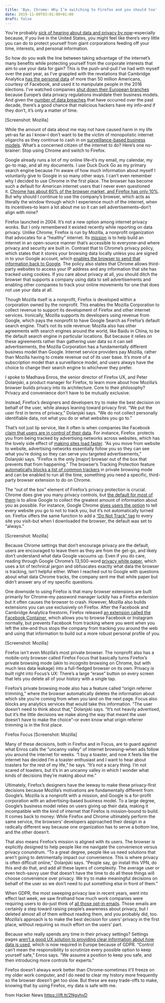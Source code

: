 ```yaml
---
title: 'Bye, Chrome: Why I’m switching to Firefox and you should too'
date: 2019-11-09T03:01:00+01:00
draft: false
---
```


You’re probably [sick of hearing about data and privacy by now](https://www.fastcodesign.com/3067094/our-apathy-toward-privacy-will-destroy-us-designers-can-help)–especially because, if you live in the United States, you might feel like there’s very little you can do to protect yourself from giant corporations feeding off your time, interests, and personal information.

So how do you walk the line between taking advantage of the internet’s many benefits while protecting yourself from the corporate interests that aim to use your data for gain? This is the push-and-pull I’ve had with myself over the past year, as I’ve grappled with the revelations that Cambridge Analytica [has the personal data](https://www.fastcodesign.com/90165245/the-4-design-changes-facebook-should-really-make) of more than 50 million Americans, courtesy of Facebook, and used it to manipulate people in the 2016 elections. I’ve watched companies [shut down their European branches](https://www.theguardian.com/technology/2018/may/24/sites-block-eu-users-before-gdpr-takes-effect) because Europe’s data privacy regulations invalidate their business models. And given the [number of data breaches](https://www.fastcodesign.com/3059293/security-vs-ux-how-to-reconcile-one-of-the-biggest-challenges-in-interface-design) that have occurred over the past decade, there’s a good chance that malicious hackers have my info–and if they don’t, it’s only a matter of time.

\[Screenshot: Mozilla\]

While the amount of data about me may not have caused harm in my life yet–as far as I know–I don’t want to be the victim of monopolistic internet oligarchs as they continue to cash in on [surveillance-based business models](https://www.fastcodesign.com/90165388/admit-it-you-dont-really-understand-facebook). What’s a concerned citizen of the internet to do? Here’s one no-brainer: Stop using Chrome and switch to Firefox.

Google already runs a lot of my online life–it’s my email, my calendar, my go-to map, and all my documents. I use Duck Duck Go as my primary search engine because I’m aware of how much information about myself I voluntarily give to Google in so many other ways. I can’t even remember why I decided to use Chrome in the first place. The browser has become such a default for American internet users that I never even questioned it. [Chrome has about 60% of the browser market, and Firefox has only 10%](https://en.wikipedia.org/wiki/Usage_share_of_web_browsers). But why should I continue to use the company’s browser, which acts as literally the window through which I experience much of the internet, when its incentives–to learn a lot about me so it can sell advertisements–don’t align with mine?

Firefox launched in 2004. It’s not a new option among internet privacy wonks. But I only remembered it existed recently while reporting on data privacy. Unlike Chrome, Firefox is run by Mozilla, a nonprofit organization that advocates for a “healthy” internet. Its [mission](https://www.mozilla.org/en-US/about/manifesto/) is to help build an internet in an open-source manner that’s accessible to everyone–and where privacy and security are built in. Contrast that to Chrome’s privacy policy, which states that it stores your browsing data locally unless you are signed in to your Google account, which [enables the browser to send that information back to Google](https://www.google.com/chrome/privacy/). The policy also states that Chrome allows third-party websites to access your IP address and any information that site has tracked using cookies. If you care about privacy at all, you should ditch the browser that supports a company using data to sell advertisements and enabling other companies to track your online movements for one that does not use your data at all.

Though Mozilla itself is a nonprofit, Firefox is developed within a corporation owned by the nonprofit. This enables the Mozilla Corporation to collect revenue to support its development of Firefox and other internet services. Ironically, Mozilla supports its developers using revenue from Google, which pays the nonprofit to have Google Search as Firefox’s default search engine. That’s not its sole revenue: Mozilla also has other agreements with search engines around the world, like Baidu in China, to be the default search engine in particular locations. But because it relies on these agreements rather than gathering user data so it can sell advertisements, the Mozilla Corporation has a fundamentally different business model than Google. Internet service providers pay Mozilla, rather than Mozilla having to create revenue out of its user base. It’s more of a subscription model than a surveillance model, and users always have the choice to change their search engine to whichever they prefer.

I spoke to Madhava Enros, the senior director of Firefox UX, and Peter Dolanjski, a product manager for Firefox, to learn more about how Mozilla’s browser builds privacy into its architecture. Core to their philosophy? Privacy and convenience don’t have to be mutually exclusive.

Instead, Firefox’s designers and developers try to make the best decision on behalf of the user, while always leaning toward privacy first. “We put the user first in terms of privacy,” Dolanjski says. “We do not collect personally identifiable data, not what you do or what websites you go to.”

That’s not just lip service, like it often is when companies like Facebook [claim that users are in control of their data](https://www.washingtonpost.com/news/the-switch/wp/2018/04/12/no-mark-zuckerberg-were-not-really-in-control-of-our-data/?utm_term=.a74a2eef6356). For instance, Firefox  protects you from being tracked by advertising networks across websites, which has the lovely side effect of [making sites load faster](https://venturebeat.com/2015/05/24/firefoxs-optional-tracking-protection-reduces-load-time-for-top-news-sites-by-44/). “As you move from website to website, advertising networks essentially follow you so they can see what you’re doing so they can serve you targeted advertisements,” Dolanjski says. “Firefox is the only \[major\] browser out of the box that prevents that from happening.” The browser’s Tracking Protection feature [automatically blocks a list of common trackers](https://support.mozilla.org/en-US/kb/tracking-protection?as=u&utm_source=inproduct) in private browsing mode and can be enabled to run all the time, something you need a specific, third-party browser extension to do on Chrome.

The “out of the box” element of Firefox’s privacy protection is crucial. Chrome does give you many privacy controls, but [the default for most of them](https://support.google.com/chrome/answer/114836?co=GENIE.Platform%3DDesktop&hl=en) is to allow Google to collect the greatest amount of information about you as possible. For instance, Google Chrome [gives users the option](https://www.google.com/chrome/privacy/whitepaper.html) to tell every website you go to not to track you, but it’s not automatically turned on. Firefox offers the same function to add a [“Do Not Track” tag](https://support.mozilla.org/en-US/kb/how-do-i-turn-do-not-track-feature) to every site you visit–but when I downloaded the browser, the default was set to “always.”

\[Screenshot: Mozilla\]

Because Chrome settings that don’t encourage privacy are the default, users are encouraged to leave them as they are from the get-go, and likely don’t understand what data Google vacuums up. Even if you do care, reading through Google Chrome’s 13,500-word [privacy white paper](https://www.google.com/chrome/privacy/whitepaper.html), which uses a lot of technical jargon and obfuscates exactly what data the browser is tracking, isn’t helpful either. When I reached out to Google with questions about what data Chrome tracks, the company sent me that white paper but didn’t answer any of my specific questions.

One downside to using Firefox is that many browser extensions are built primarily for Chrome–my password manager luckily has a Firefox extension but it often causes the browser to crash. However, Mozilla also builds extensions you can use exclusively on Firefox. After the Facebook and Cambridge Analytica firestorm, Firefox released [an extension called the Facebook Container](https://www.fastcodesign.com/90165735/quarantine-facebooks-toxic-data-practices-with-this-new-extension), which allows you to browse Facebook or Instagram normally, but prevents Facebook from tracking where you went when you left the site–and thus stops the company from tracking you around the web and using that information to build out a more robust personal profile of you.

\[Screenshot: Mozilla\]

Firefox isn’t even Mozilla’s most private browser. The nonprofit also has a mobile-only browser called Firefox Focus that basically turns Firefox’s private browsing mode (akin to incognito browsing on Chrome, but with much less data leakage) into a full-fledged browser on its own. Privacy is built right into Focus’s UX: There’s a large “erase” button on every screen that lets you delete all of your history with a single tap.

Firefox’s private browsing mode also has a feature called “origin referrer trimming,” where the browser automatically deletes the information about which site you’re coming from when you land on the next page. Focus also blocks any analytics services that would take this information. “The user doesn’t need to think about that,” Dolanjski says. “It’s not heavily advertised, but it’s the little decisions we make along the way that meant the user doesn’t have to make the choice”–or even know what origin referrer trimming is in the first place.

Firefox Focus \[Screenshot: Mozilla\]

Many of these decisions, both in Firefox and in Focus, are to guard against what Enros calls the “uncanny valley” of internet browsing–when ads follow you around the internet for weeks. “I buy a toaster, and now it feels like the internet has decided I’m a toaster enthusiast and I want to hear about toasters for the rest of my life,” he says. “It’s not a scary thing. I’m not scared of toasters, but it’s in an uncanny valley in which I wonder what kinds of decisions they’re making about me.”

Ultimately, Firefox’s designers have the leeway to make these privacy-first decisions because Mozilla’s motivations are fundamentally different from Google’s. Mozilla is a nonprofit with a mission, and Google is a for-profit corporation with an advertising-based business model. To a large degree, Google’s business model relies on users giving up their data, making it incompatible with the kind of internet that Firefox is mission-bound to build. It comes back to money: While Firefox and Chrome ultimately perform the same service, the browsers’ developers approached their design in a radically different way because one organization has to serve a bottom line, and the other doesn’t.

That also means Firefox’s mission is aligned with its users. The browser is explicitly designed to help people like me navigate the convenience versus privacy conundrum. “To a great degree, people like us need solutions that aren’t going to detrimentally impact our convenience. This is where privacy is often difficult online,” Dolanjski says. “People say, go install this VPN, do this and do that, and add all these layers of complexity. The average user or even tech-savvy user that doesn’t have the time to do all these things will choose convenience over privacy. We try to make meaningful decisions on behalf of the user so we don’t need to put something else in front of them.”

When GDPR, the most sweeping privacy law in recent years, went into effect last week, we saw firsthand how much work companies were requiring users to do–just think of [all those opt-in emails](https://www.fastcodesign.com/90173590/the-best-worst-and-most-repetitive-emails-of-gdpr). Those emails are certainly a step toward raising people’s awareness about privacy, but I deleted almost all of them without reading them, and you probably did, too. Mozilla’s approach is to make the best decision for users’ privacy in the first place, without requiring so much effort on the users’ part.

Because who really spends any time in their privacy settings? Settings pages [aren’t a good UX solution to providing clear information about how data is used](https://www.fastcodesign.com/90171699/what-is-gdpr-and-why-should-designers-care), which is now required in Europe because of GDPR. “Control can’t mean the responsibility to scrutinize every possible option to keep yourself safe,” Enros says. “We assume a position to keep you safe, and then introducing more controls for experts.”

Firefox doesn’t always work better than Chrome–sometimes it’ll freeze on my older work computer, and I do need to clear my history more frequently so the browser doesn’t get too slow. But these are easy trade-offs to make, knowing that by using Firefox, my data is safe with me.

  
  
from Hacker News https://ift.tt/2NgvhvD